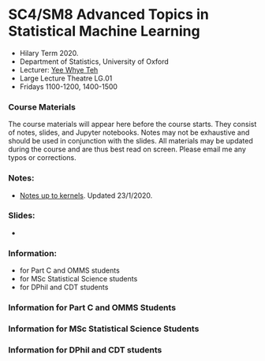 # SC4/SM8 Advanced Topics in Statistical Machine Learning

* Hilary Term 2020.
* Department of Statistics, University of Oxford
* Lecturer: [Yee Whye Teh](http://www.stats.ox.ac.uk/~teh/)
* Large Lecture Theatre LG.01
* Fridays 1100-1200, 1400-1500


### Course Materials
The course materials will appear here before the course starts. They consist of notes, slides, and Jupyter notebooks. Notes may not be exhaustive and should be used in conjunction with the slides. All materials may be updated during the course and are thus best read on screen. Please email me any typos or corrections.



### Notes:
* [Notes up to kernels](https://github.com/ywteh/advml2020/blob/master/notes.pdf). Updated 23/1/2020.

### Slides:
*

### Information:
* for Part C and OMMS students
* for MSc Statistical Science students
* for DPhil and CDT students

### Information for Part C and OMMS Students

### Information for MSc Statistical Science Students

### Information for DPhil and CDT students

